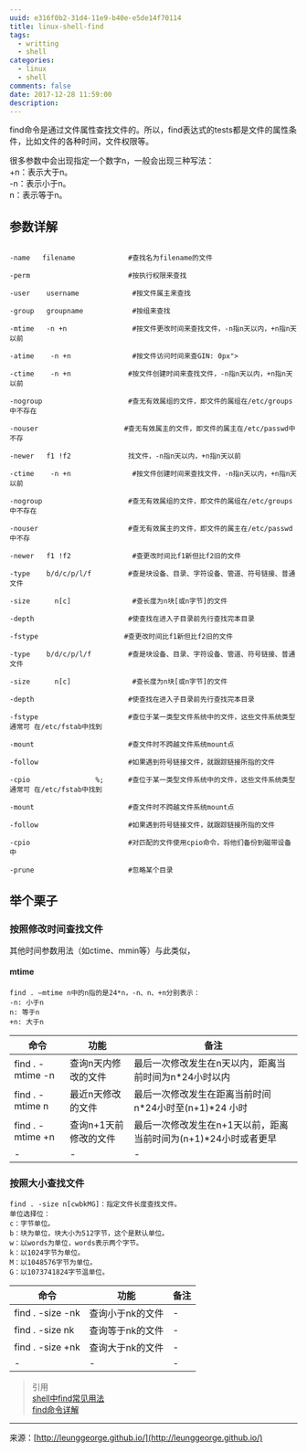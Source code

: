 ```yaml
---
uuid: e316f0b2-31d4-11e9-b40e-e5de14f70114
title: linux-shell-find
tags:
  - writting
  - shell
categories:
  - linux
  - shell
comments: false
date: 2017-12-28 11:59:00
description:
---
```

find命令是通过文件属性查找文件的。所以，find表达式的tests都是文件的属性条件，比如文件的各种时间，文件权限等。

很多参数中会出现指定一个数字n，一般会出现三种写法：  
+n：表示大于n。  
-n：表示小于n。  
n：表示等于n。


<!--more-->

## 参数详解


```

-name   filename             #查找名为filename的文件

-perm                        #按执行权限来查找

-user    username             #按文件属主来查找

-group   groupname            #按组来查找

-mtime   -n +n                #按文件更改时间来查找文件，-n指n天以内，+n指n天以前

-atime    -n +n               #按文件访问时间来查GIN: 0px">

-ctime    -n +n              #按文件创建时间来查找文件，-n指n天以内，+n指n天以前

-nogroup                     #查无有效属组的文件，即文件的属组在/etc/groups中不存在

-nouser                     #查无有效属主的文件，即文件的属主在/etc/passwd中不存

-newer   f1 !f2              找文件，-n指n天以内，+n指n天以前 

-ctime    -n +n               #按文件创建时间来查找文件，-n指n天以内，+n指n天以前 

-nogroup                     #查无有效属组的文件，即文件的属组在/etc/groups中不存在

-nouser                      #查无有效属主的文件，即文件的属主在/etc/passwd中不存

-newer   f1 !f2               #查更改时间比f1新但比f2旧的文件

-type    b/d/c/p/l/f         #查是块设备、目录、字符设备、管道、符号链接、普通文件

-size      n[c]               #查长度为n块[或n字节]的文件

-depth                       #使查找在进入子目录前先行查找完本目录

-fstype                     #查更改时间比f1新但比f2旧的文件

-type    b/d/c/p/l/f         #查是块设备、目录、字符设备、管道、符号链接、普通文件

-size      n[c]               #查长度为n块[或n字节]的文件

-depth                       #使查找在进入子目录前先行查找完本目录

-fstype                      #查位于某一类型文件系统中的文件，这些文件系统类型通常可 在/etc/fstab中找到

-mount                       #查文件时不跨越文件系统mount点

-follow                      #如果遇到符号链接文件，就跟踪链接所指的文件

-cpio                %;      #查位于某一类型文件系统中的文件，这些文件系统类型通常可 在/etc/fstab中找到

-mount                       #查文件时不跨越文件系统mount点

-follow                      #如果遇到符号链接文件，就跟踪链接所指的文件

-cpio                        #对匹配的文件使用cpio命令，将他们备份到磁带设备中

-prune                       #忽略某个目录

```

## 举个栗子
### 按照修改时间查找文件
其他时间参数用法（如ctime、mmin等）与此类似，
#### mtime
 
```
find . –mtime n中的n指的是24*n，-n、n、+n分别表示：  
-n: 小于n  
n: 等于n  
+n: 大于n 
```

|命令|功能|备注|
|-|-|-|
|find . -mtime -n|查询n天内修改的文件|最后一次修改发生在n天以内，距离当前时间为n\*24小时以内|
|find . -mtime n|最近n天修改的文件|最后一次修改发生在距离当前时间n\*24小时至(n+1)\*24 小时|
|find . -mtime +n|查询n+1天前修改的文件|最后一次修改发生在n+1天以前，距离当前时间为(n+1)\*24小时或者更早|
|-|-|-|


### 按照大小查找文件
 
```
find . -size n[cwbkMG]：指定文件长度查找文件。  
单位选择位：  
c：字节单位。  
b：块为单位，块大小为512字节，这个是默认单位。  
w：以words为单位，words表示两个字节。  
k：以1024字节为单位。  
M：以1048576字节为单位。  
G：以1073741824字节温单位。 
```

|命令|功能|备注|
|-|-|-|
|find . -size -nk|查询小于nk的文件|-|
|find . -size nk|查询等于nk的文件|-|
|find . -size +nk|查询大于nk的文件|-|
|-|-|-|





> 引用  
> [shell中find常见用法](https://my.oschina.net/u/1186928/blog/810092)  
> [find命令详解](http://liwei.life/2016/07/11/find%E5%91%BD%E4%BB%A4%E8%AF%A6%E8%A7%A3/)

---
<link rel="stylesheet" href="http://yandex.st/highlightjs/6.1/styles/default.min.css">
<script src="http://yandex.st/highlightjs/6.1/highlight.min.js"></script>
<script>
hljs.tabReplace = ' ';
hljs.initHighlightingOnLoad();
</script>


来源：[http://leunggeorge.github.io/](http://leunggeorge.github.io/)  
